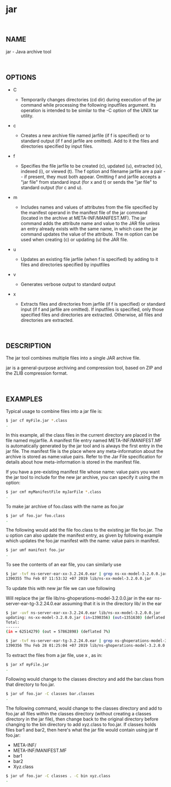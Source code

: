 # jar

<br>

## NAME

jar - Java archive tool

<br>

## OPTIONS

- C
  - Temporarily changes directories (cd dir) during execution of the jar command while processing the following inputfiles argument. Its operation is intended to be similar to the -C option of the UNIX tar utility.

- c
  - Creates a new archive file named jarfile (if f is specified) or to standard output (if f and jarfile are omitted). Add to it the files and directories specified by  input files.

- f
  - Specifies the file jarfile to be created (c), updated (u), extracted (x), indexed (i), or viewed (t). The f option and filename jarfile are a pair -- if present, they must both appear.  Omitting f and jarfile accepts a "jar file" from standard input (for x and t) or sends the "jar file" to standard output (for c and u).
- m
  - Includes names and values of attributes from the file specified by the manifest operand in the manifest file of the jar command (located in the archive at META-INF/MANIFEST.MF). The jar command adds the attribute name and value to the JAR file unless an entry already exists with the same name, in which case the jar command updates the value of the attribute. The m option can be used when creating (c) or updating (u) the JAR file.
- u
  - Updates an existing file jarfile (when f is specified) by adding to it files and directories specified by inputfiles
- v
  - Generates verbose output to standard output
- x
  - Extracts  files and  directories from jarfile (if f is specified) or standard input (if f and jarfile are omitted). If inputfiles is specified, only those specified files and directories are extracted. Otherwise, all files and directories are extracted.

<br>

## DESCRIPTION

The  jar tool  combines multiple files into a single JAR archive file.  

jar is a general-purpose archiving and compression tool, based on ZIP and the ZLIB compression format.

<br>

## EXAMPLES

Typical usage to combine files into a jar file is:

```bash
$ jar cf myFile.jar *.class
.
```

In this example, all the class files in the current directory are placed in the file named myjarfile.  A manifest file entry named META-INF/MANIFEST.MF is automatically generated by the jar tool and is always the first entry in the jar file.  The manifest file is the place where any meta-information about the archive is stored as name:value pairs. Refer to the Jar File specification for details about how meta-information is stored in the manifest file.

If you have a pre-existing manifest file whose name: value pairs you want the jar tool to include for the new jar archive, you can specify it using the m option:

```bash
$ jar cmf myManifestFile myJarFile *.class
.
```

To make jar archive of foo.class with the name as foo.jar

```bash
$ jar uf foo.jar foo.class
.
```

The following would add the file foo.class to the existing jar file foo.jar. The u option can also update the manifest entry, as given by following example which updates the foo.jar manifest with the name: value pairs in manifest.

```bash
$ jar umf manifest foo.jar
.
```

To see the contents of an ear file, you can similarly use

```bash
$ jar -tvf ns-server-ear-xx-3.2.24.0.ear | grep ns-xx-model-3.2.0.0.jar
1390355 Thu Feb 07 11:53:32 +07 2019 lib/ns-xx-model-3.2.0.0.jar
```

To update this with new jar file we can use following

Will replace the jar file lib/ns-ghoperations-model-3.2.0.0.jar in the ear ns-server-ear-tg-3.2.24.0.ear assuming that it is in the directory lib/ in the ear

```bash
$ jar -uvf ns-server-ear-xx-3.2.24.0.ear lib/ns-xx-model-3.2.0.0.jar
updating: ns-xx-model-3.2.0.0.jar (in=1390356) (out=1351630) (deflated 2%)
Total:
------
(in = 62514279) (out = 57862898) (deflated 7%)

$ jar -tvf ns-server-ear-tg-3.2.24.0.ear | grep ns-ghoperations-model-3.2.0.0.jar
1390356 Thu Feb 28 01:25:04 +07 2019 lib/ns-ghoperations-model-3.2.0.0.jar
```

To extract the files from a jar file, use x , as in:

```bash
$ jar xf myFile.jar
.
```

Following would change to the classes directory and add the bar.class from that directory to foo.jar.

```bash
$ jar uf foo.jar -C classes bar.classes
.
```

The following command,
would  change to the classes directory and add to foo.jar all files within the classes directory
(without creating a classes directory in the jar file), then change back to the original directory
before changing to the bin directory to add xyz.class to foo.jar. If classes holds files bar1 and bar2,
then here's what the jar file would contain using jar tf foo.jar:

- META-INF/
- META-INF/MANIFEST.MF
- bar1
- bar2
- Xyz.class

```bash
$ jar uf foo.jar -C classes . -C bin xyz.class
.
```

